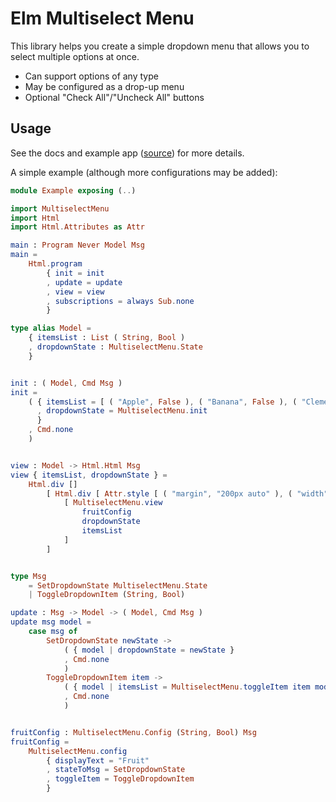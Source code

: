 # Elm Multiselect Menu

This library helps you create a simple dropdown menu that allows you to select
multiple options at once.


 - Can support options of any type
 - May be configured as a drop-up menu
 - Optional "Check All"/"Uncheck All" buttons


## Usage

See the docs and example app ([source](https://github.com/elb17/multiselect-menu/blob/master/examples/Example.elm)) for more details.

A simple example (although more configurations may be added):

```elm
module Example exposing (..)

import MultiselectMenu
import Html
import Html.Attributes as Attr

main : Program Never Model Msg
main =
    Html.program
        { init = init
        , update = update
        , view = view
        , subscriptions = always Sub.none
        }

type alias Model =
    { itemsList : List ( String, Bool )
    , dropdownState : MultiselectMenu.State
    }


init : ( Model, Cmd Msg )
init =
    ( { itemsList = [ ( "Apple", False ), ( "Banana", False ), ( "Clementine", False ), ( "Dragon Fruit", False ) ]
      , dropdownState = MultiselectMenu.init
      }
    , Cmd.none
    )


view : Model -> Html.Html Msg
view { itemsList, dropdownState } =
    Html.div []
        [ Html.div [ Attr.style [ ( "margin", "200px auto" ), ( "width", "200px" ) ] ]
            [ MultiselectMenu.view
                fruitConfig
                dropdownState
                itemsList
            ]
        ]


type Msg
    = SetDropdownState MultiselectMenu.State
    | ToggleDropdownItem (String, Bool)

update : Msg -> Model -> ( Model, Cmd Msg )
update msg model =
    case msg of
        SetDropdownState newState ->
            ( { model | dropdownState = newState }
            , Cmd.none
            )
        ToggleDropdownItem item ->
            ( { model | itemsList = MultiselectMenu.toggleItem item model.itemsList }
            , Cmd.none
            )


fruitConfig : MultiselectMenu.Config (String, Bool) Msg
fruitConfig =
    MultiselectMenu.config
        { displayText = "Fruit"
        , stateToMsg = SetDropdownState
        , toggleItem = ToggleDropdownItem
        }
```

